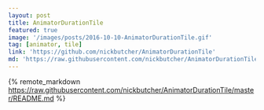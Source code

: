 ```yaml
---
layout: post
title: AnimatorDurationTile
featured: true
image: '/images/posts/2016-10-10-AnimatorDurationTile.gif'
tag: [animator, tile]
link: 'https://github.com/nickbutcher/AnimatorDurationTile'
md: 'https://raw.githubusercontent.com/nickbutcher/AnimatorDurationTile/master/README.md'
---
```


{% remote_markdown https://raw.githubusercontent.com/nickbutcher/AnimatorDurationTile/master/README.md %}